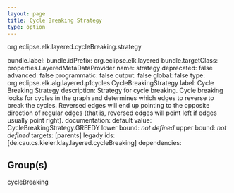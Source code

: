```yaml
---
layout: page
title: Cycle Breaking Strategy
type: option
---
```

org.eclipse.elk.layered.cycleBreaking.strategy

bundle.label: 
bundle.idPrefix: org.eclipse.elk.layered
bundle.targetClass: properties.LayeredMetaDataProvider
name: strategy
deprecated: false
advanced: false
programmatic: false
output: false
global: false
type: org.eclipse.elk.alg.layered.p1cycles.CycleBreakingStrategy
label: Cycle Breaking Strategy
description: Strategy for cycle breaking. Cycle breaking looks for cycles in the graph and determines
            which edges to reverse to break the cycles. Reversed edges will end up pointing to the
            opposite direction of regular edges (that is, reversed edges will point left if edges
            usually point right).
documentation: 
default value:  CycleBreakingStrategy.GREEDY
lower bound: *not defined*
upper bound: *not defined*
targets: [parents]
legady ids: [de.cau.cs.kieler.klay.layered.cycleBreaking]
dependencies:

## Group(s)
cycleBreaking 

